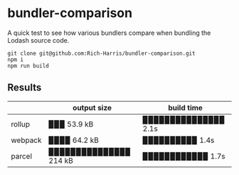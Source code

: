 # bundler-comparison

A quick test to see how various bundlers compare when bundling the Lodash source code.

```
git clone git@github.com:Rich-Harris/bundler-comparison.git
npm i
npm run build
```

## Results

<!-- START -->
|         | output size                                           | build time                                             |
|---------|-------------------------------------------------------|--------------------------------------------------------|
| rollup  | ▉▉▉ 53.9 kB   | ▉▉▉▉▉▉▉▉▉▉▉▉▉▉▉ 2.1s   |
| webpack | ▉▉▉▉ 64.2 kB | ▉▉▉▉▉▉▉▉▉▉ 1.4s |
| parcel  | ▉▉▉▉▉▉▉▉▉▉▉▉▉▉▉ 214 kB   | ▉▉▉▉▉▉▉▉▉▉▉▉ 1.7s   |
<!-- END -->